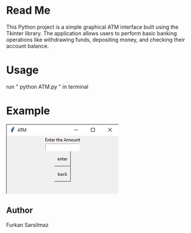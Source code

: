 # Read Me
This Python project is a simple graphical ATM interface built using the Tkinter library. The application allows users to perform basic banking operations like withdrawing funds, depositing money, and checking their account balance.
# Usage
run " python ATM.py " in terminal
# Example
![alt text](image.png)
## Author 
Furkan Sarsilmaz